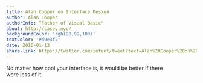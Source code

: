 ```yaml
---
title: Alan Cooper on Interface Design
author: Alan Cooper
authorInfo: “Father of Visual Basic"
about: http://casey.nyc/
backgroundColor: 'rgb(98,99,103)'
textColor: '#d9e3f2'
date: 2016-01-12
share-link: https://twitter.com/intent/tweet?text=Alan%20Cooper%20on%20interface%20design%20pic.twitter.com%2FBYKAHSQPFX&source=webclient
---
```


No matter how cool your interface is, it would be better if there were&nbsp;less&nbsp;of&nbsp;it.